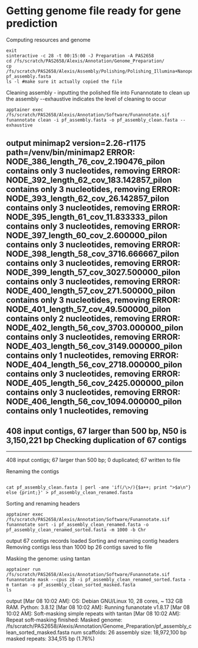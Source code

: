 # Getting genome file ready for gene prediction

Computing resources and genome
```
exit
sinteractive -c 28 -t 00:15:00 -J Preparation -A PAS2658
cd /fs/scratch/PAS2658/Alexis/Annotation/Genome_Preparation/
cp /fs/scratch/PAS2658/Alexis/Assembly/Polishing/Polishing_Illumina+Nanopore.fasta pf_assembly.fasta
ls -l #make sure it actually copied the file
```

Cleaning assembly - inputting the polished file into Funannotate to clean up the assembly
--exhaustive indicates the level of cleaning to occur
```
apptainer exec /fs/scratch/PAS2658/Alexis/Annotation/Software/Funannotate.sif funannotate clean -i pf_assembly.fasta -o pf_assembly_clean.fasta --exhaustive
```
output
minimap2 version=2.26-r1175 path=/venv/bin/minimap2
ERROR: NODE_386_length_76_cov_2.190476_pilon contains only 3 nucleotides, removing
ERROR: NODE_392_length_62_cov_183.142857_pilon contains only 3 nucleotides, removing
ERROR: NODE_393_length_62_cov_26.142857_pilon contains only 3 nucleotides, removing
ERROR: NODE_395_length_61_cov_11.833333_pilon contains only 3 nucleotides, removing
ERROR: NODE_397_length_60_cov_2.600000_pilon contains only 3 nucleotides, removing
ERROR: NODE_398_length_58_cov_3716.666667_pilon contains only 3 nucleotides, removing
ERROR: NODE_399_length_57_cov_3027.500000_pilon contains only 3 nucleotides, removing
ERROR: NODE_400_length_57_cov_271.500000_pilon contains only 3 nucleotides, removing
ERROR: NODE_401_length_57_cov_49.500000_pilon contains only 2 nucleotides, removing
ERROR: NODE_402_length_56_cov_3703.000000_pilon contains only 3 nucleotides, removing
ERROR: NODE_403_length_56_cov_3149.000000_pilon contains only 1 nucleotides, removing
ERROR: NODE_404_length_56_cov_2718.000000_pilon contains only 3 nucleotides, removing
ERROR: NODE_405_length_56_cov_2425.000000_pilon contains only 3 nucleotides, removing
ERROR: NODE_406_length_56_cov_1094.000000_pilon contains only 1 nucleotides, removing
-----------------------------------------------
408 input contigs, 67 larger than 500 bp, N50 is 3,150,221 bp
Checking duplication of 67 contigs
-----------------------------------------------
-----------------------------------------------
408 input contigs; 67 larger than 500 bp; 0 duplicated; 67 written to file

Renaming the contigs
```

cat pf_assembly_clean.fasta | perl -ane 'if(/\>/){$a++; print ">$a\n"} else {print;}' > pf_assembly_clean_renamed.fasta

```


Sorting and renaming headers
```
apptainer exec /fs/scratch/PAS2658/Alexis/Annotation/Software/Funannotate.sif funannotate sort -i pf_assembly_clean_renamed.fasta -o pf_assembly_clean_renamed_sorted.fasta -m 1000 -b Chr
```
output
67 contigs records loaded
Sorting and renaming contig headers
Removing contigs less than 1000 bp
26 contigs saved to file

Masking the genome: using tantan
```
apptainer run /fs/scratch/PAS2658/Alexis/Annotation/Software/Funannotate.sif funannotate mask --cpus 28 -i pf_assembly_clean_renamed_sorted.fasta -m tantan -o pf_assembly_clean_sorted_masked.fasta
ls
```
output
[Mar 08 10:02 AM]: OS: Debian GNU/Linux 10, 28 cores, ~ 132 GB RAM. Python: 3.8.12
[Mar 08 10:02 AM]: Running funanotate v1.8.17
[Mar 08 10:02 AM]: Soft-masking simple repeats with tantan
[Mar 08 10:02 AM]: Repeat soft-masking finished: 
Masked genome: /fs/scratch/PAS2658/Alexis/Annotation/Genome_Preparation/pf_assembly_clean_sorted_masked.fasta
num scaffolds: 26
assembly size: 18,972,100 bp
masked repeats: 334,515 bp (1.76%)
